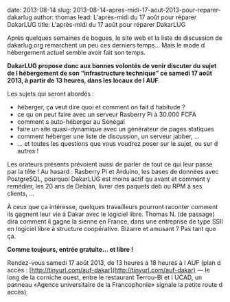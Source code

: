 date: 2013-08-14
slug: 2013-08-14-apres-midi-17-aout-2013-pour-reparer-dakarlug
author: thomas
lead: L'après-midi du 17 août pour réparer DakarLUG
title: L'après-midi du 17 août pour réparer DakarLUG
    

Après quelques semaines de bogues, le site web et la liste de discussion de dakarlug.org remarchent un peu ces derniers temps&#8230; Mais le mode d hébergement actuel semble avoir fait son temps.

**DakarLUG propose donc aux bonnes volontés de venir discuter du sujet de l hébergement de son &#8220;infrastructure technique&#8221; ce samedi 17 août 2013, à partir de 13 heures, dans les locaux de l AUF**.

Les sujets qui seront abordés :

*   héberger, ça veut dire quoi et comment on fait d habitude ?
*   ce qu on peut faire avec un serveur Rasberry Pi à 30.000 FCFA
*   comment s auto-héberger au Sénégal
*   faire un site quasi-dynamique avec un générateur de pages statiques
*   comment héberger une liste de discussion, un serveur jabber, &#8230;
*   &#8230; et toutes les questions que vous voudrez poser sur le sujet, ou sur d autres !

Les orateurs présents prévoient aussi de parler de tout ce qui leur passe par la tête ! Au hasard : Rasberry Pi et Arduino, les bases de données avec PostgreSQL, pourquoi DakarLUG est moins actif qu avant et comment y remédier, les 20 ans de Debian, livrer des paquets deb ou RPM à ses clients, &#8230;

À ceux que ça intéresse, quelques travailleurs pourront raconter comment ils gagnent leur vie à Dakar avec le logiciel libre. Thomas N. (de passage) dira comment il gagne la sienne en France, dans une entreprise de type SSII en logiciel libre à structure coopérative. Bizarre et amusant ? Pas tant que ça.

**Comme toujours, entrée gratuite&#8230; et libre !**

Rendez-vous samedi 17 août 2013, de 13 heures à 18 heures à l AUF (plan d accès : [http://tinyurl.com/auf-dakar](http://tinyurl.com/auf-dakar) &#8212; le long de la corniche ouest, entre le restaurant Terrou-Bi et l UCAD, un panneau «Agence universitaire de la Francophonie» signale la petite route d accès).

    